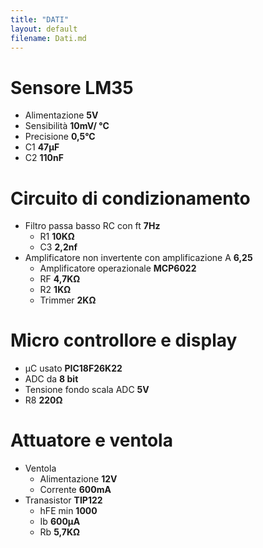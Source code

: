 ```yaml
---
title: "DATI"
layout: default
filename: Dati.md
---
```


# Sensore LM35
- Alimentazione **5V**
- Sensibilità **10mV/ °C**
- Precisione **0,5°C**
- C1 **47µF**
- C2 **110nF**


# Circuito di condizionamento
- Filtro passa basso RC con ft **7Hz**
	- R1 **10KΩ**
	- C3 **2,2nf**
- Amplificatore non invertente con amplificazione A **6,25**
	- Amplificatore operazionale **MCP6022**
	- RF **4,7KΩ**
	- R2 **1KΩ**
	- Trimmer **2KΩ**


# Micro controllore e display
- µC usato **PIC18F26K22**
- ADC da **8 bit**
- Tensione fondo scala ADC **5V**
- R8 **220Ω**


# Attuatore e ventola
- Ventola
	- Alimentazione **12V**
	- Corrente **600mA**
- Tranasistor **TIP122**
	- hFE min **1000**
	- Ib **600µA**
	- Rb **5,7KΩ**
